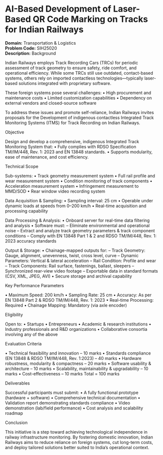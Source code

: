 # AI-Based Development of Laser-Based QR Code Marking on Tracks for Indian Railways
**Domain:** Transportation & Logistics  
**Problem Code:** SIH25020  
**Description:** Background

Indian Railways employs Track Recording Cars (TRCs) for periodic assessment of track geometry to ensure safety, ride comfort, and operational efficiency. While some TRCs still use outdated, contact-based systems, others rely on imported contactless technologies—typically laser-based solutions integrated with proprietary software.

These foreign systems pose several challenges:
• High procurement and maintenance costs
• Limited customization capabilities
• Dependency on external vendors and closed-source software

To address these issues and promote self-reliance, Indian Railways invites proposals for the Development of indigenous contactless Integrated Track Monitoring Systems (ITMS) for Track Recording on Indian Railways.

Objective

Design and develop a comprehensive, indigenous Integrated Track Monitoring System that:
• Fully complies with RDSO Specification TM/IM/448, Rev. 1: 2023 and EN 13848 standards.
• Supports modularity, ease of maintenance, and cost efficiency.

Technical Scope

Sub-systems:
• Track geometry measurement system
• Full rail profile and wear measurement system
• Condition monitoring of track components
• Acceleration measurement system
• Infringement measurement to MMD/SOD
• Rear window video recording system

Data Acquisition & Sampling:
• Sampling interval: 25 cm
• Operable under dynamic loads at speeds from 0–200 km/h
• Real-time acquisition and processing capability

Data Processing & Analysis:
• Onboard server for real-time data filtering and analysis
• Software must:
– Eliminate environmental and operational noise
– Extract and analyze track geometry parameters & track component conditions
– Comply with EN 13848 Part 1 & 2 and RDSO TM/IM/448, Rev. 1: 2023 accuracy standards

Output & Storage:
• Chainage-mapped outputs for:
– Track Geometry: Gauge, alignment, unevenness, twist, cross level, curve
– Dynamic Parameters: Vertical & lateral acceleration
– Rail Condition: Profile and wear
– Track Components: Rail surface, fastenings, ballast, sleepers
– Synchronized rear-view video footage
– Exportable data in standard formats (CSV, XML, JPEG, AVI)
• Secure storage and archival capability

Key Performance Parameters

• Maximum Speed: 200 km/h
• Sampling Rate: 25 cm
• Accuracy: As per EN 13848 Part 2 & RDSO TM/IM/448, Rev. 1: 2023
• Real-time Processing: Required
• Chainage Mapping: Mandatory (via axle encoder)

Eligibility

Open to:
• Startups
• Entrepreneurs
• Academic & research institutions
• Industry professionals and R&D organizations
• Collaborative consortia involving any of the above

Evaluation Criteria

• Technical feasibility and innovation – 10 marks
• Standards compliance (EN 13848 & RDSO TM/IM/448, Rev. 1:2023) – 40 marks
• Hardware robustness, modularity & compactness – 20 marks
• Software usability & architecture – 10 marks
• Scalability, maintainability & upgradability – 10 marks
• Cost-effectiveness – 10 marks
Total = 100 marks

Deliverables

Successful participants must submit:
• A fully functional prototype (hardware + software)
• Comprehensive technical documentation
• Validation report demonstrating standards compliance
• Video demonstration (lab/field performance)
• Cost analysis and scalability roadmap

Conclusion

This initiative is a step toward achieving technological independence in railway infrastructure monitoring. By fostering domestic innovation, Indian Railways aims to reduce reliance on foreign systems, cut long-term costs, and deploy tailored solutions better suited to India’s operational context.
